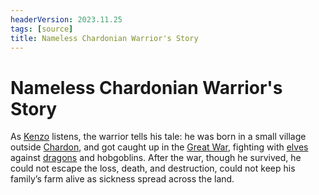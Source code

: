 ```yaml
---
headerVersion: 2023.11.25
tags: [source]
title: Nameless Chardonian Warrior's Story
---
```

# Nameless Chardonian Warrior's Story

As [Kenzo](<../../../people/pcs/dunmar-fellowship/kenzo.md>) listens, the warrior tells his tale: he was born in a small village outside [Chardon](<../../../gazetteer/west-coast/chardonian-empire/chardon/chardon.md>), and got caught up in the [Great War](<../../../events/1500s/great-war.md>), fighting with [elves](<../../../species/children-of-the-embodied-gods/elves/elves.md>) against [dragons](<../../../species/children-of-the-divine/dragons.md>) and hobgoblins. After the war, though he survived, he could not escape the loss, death, and destruction, could not keep his family’s farm alive as sickness spread across the land.
